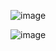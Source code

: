 ![image](https://github.com/bhuvabhavik/MY-ABAP-CHEATSHEET/assets/49744703/5ddc606a-8898-429e-9115-2adb99a2a9dd)


![image](https://github.com/bhuvabhavik/MY-ABAP-CHEATSHEET/assets/49744703/11334cc5-4bc6-4f9a-88bf-e7a000fabf7d)


